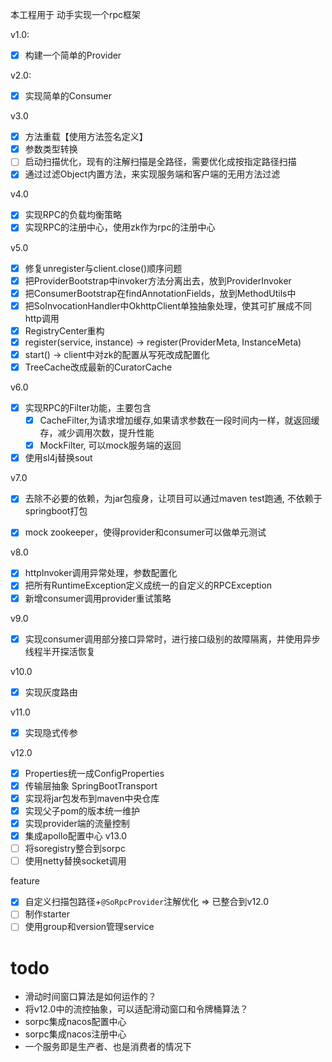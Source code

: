 本工程用于 动手实现一个rpc框架

v1.0: 
- [x] 构建一个简单的Provider

v2.0:
- [x] 实现简单的Consumer

v3.0
- [x] 方法重载【使用方法签名定义】
- [x] 参数类型转换
- [ ] 启动扫描优化，现有的注解扫描是全路径，需要优化成按指定路径扫描
- [x] 通过过滤Object内置方法，来实现服务端和客户端的无用方法过滤

v4.0
- [x] 实现RPC的负载均衡策略
- [x] 实现RPC的注册中心，使用zk作为rpc的注册中心

v5.0
- [x] 修复unregister与client.close()顺序问题
- [X] 把ProviderBootstrap中invoker方法分离出去，放到ProviderInvoker
- [X] 把ConsumerBootstrap在findAnnotationFields，放到MethodUtils中
- [X] 把SoInvocationHandler中OkhttpClient单独抽象处理，使其可扩展成不同http调用
- [X] RegistryCenter重构
- [X] register(service, instance) -> register(ProviderMeta, InstanceMeta)
- [X] start() -> client中对zk的配置从写死改成配置化
- [X] TreeCache改成最新的CuratorCache

v6.0
- [x] 实现RPC的Filter功能，主要包含
  - [x] CacheFilter,为请求增加缓存,如果请求参数在一段时间内一样，就返回缓存，减少调用次数，提升性能
  - [x] MockFilter, 可以mock服务端的返回
- [x] 使用sl4j替换sout

v7.0
- [x] 去除不必要的依赖，为jar包瘦身，让项目可以通过maven test跑通, 不依赖于springboot打包
- [x] mock zookeeper，使得provider和consumer可以做单元测试


v8.0
- [x] httpInvoker调用异常处理，参数配置化
- [x] 把所有RuntimeException定义成统一的自定义的RPCException
- [x] 新增consumer调用provider重试策略

v9.0
- [x] 实现consumer调用部分接口异常时，进行接口级别的故障隔离，并使用异步线程半开探活恢复

v10.0
- [x] 实现灰度路由

v11.0
- [X] 实现隐式传参

v12.0
- [x] Properties统一成ConfigProperties
- [x] 传输层抽象 SpringBootTransport
- [x] 实现将jar包发布到maven中央仓库
- [x] 实现父子pom的版本统一维护
- [x] 实现provider端的流量控制
- [x] 集成apollo配置中心
v13.0
- [ ] 将soregistry整合到sorpc
- [ ] 使用netty替换socket调用

feature
- [x] 自定义扫描包路径+`@SoRpcProvider`注解优化 => 已整合到v12.0
- [ ] 制作starter
- [ ] 使用group和version管理service

# todo
- 滑动时间窗口算法是如何运作的？
- 将v12.0中的流控抽象，可以适配滑动窗口和令牌桶算法？
- sorpc集成nacos配置中心
- sorpc集成nacos注册中心
- 一个服务即是生产者、也是消费者的情况下
